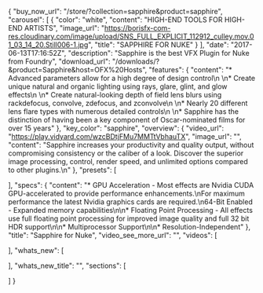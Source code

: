 {
  "buy_now_url": "/store/?collection=sapphire&product=sapphire",
  "carousel": [
    {
      "color": "white",
      "content": "HIGH-END TOOLS FOR HIGH-END ARTISTS",
      "image_url": "https://borisfx-com-res.cloudinary.com/image/upload/SNS_FULL_EXPLICIT_112912_culley.mov.01_03_14_20.Still006-1.jpg",
      "title": "SAPPHIRE FOR NUKE"
    }
  ],
  "date": "2017-06-13T17:16:52Z",
  "description": "Sapphire is the best VFX Plugin for Nuke from Foundry",
  "download_url": "/downloads/?&product=Sapphire&host=OFX%20Hosts",
  "features": {
    "content": "* Advanced parameters allow for a high degree of design control\n \n* Create unique natural and organic lighting using rays, glare, glint, and glow effects\n \n* Create natural-looking depth of field lens blurs using rackdefocus, convolve, zdefocus, and zconvolve\n \n* Nearly 20 different lens flare types with numerous detailed controls\n \n* Sapphire has the distinction of having been a key component of Oscar-nominated films for over 15 years"
  },
  "key_color": "sapphire",
  "overview": {
    "video_url": "https://play.vidyard.com/wzcBDtjFMu7MMTtVbhauTX",
    "image_url": "",
    "content": "Sapphire increases your productivity and quality output, without compromising consistency or the caliber of a look. Discover the superior image processing, control, render speed, and unlimited options compared to other plugins.\n"
  },
  "presets": [

  ],
  "specs": {
    "content": "* GPU Acceleration - Most effects are Nvidia CUDA GPU-accelerated to provide performance enhancements.\nFor maximum performance the latest Nvidia graphics cards are required.\n64-Bit Enabled - Expanded memory capabilities\n\n* Floating Point Processing - All effects use full floating point processing for improved image quality and full 32 bit HDR support\n\n* Multiprocessor Support\n\n* Resolution-Independent"
  },
  "title": "Sapphire for Nuke",
  "video_see_more_url": "",
  "videos": [

  ],
  "whats_new": [

  ],
  "whats_new_title": "",
  "sections": [

  ]
}
